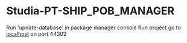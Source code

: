 # Studia-PT-SHIP_POB_MANAGER

Run 'update-database' in package manager console
Run project
go to [localhost](localhost:44302) on port 44302
